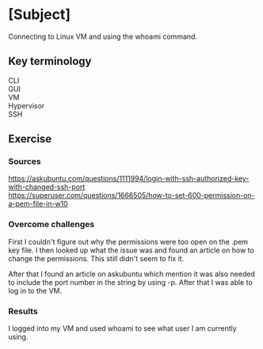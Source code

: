 # [Subject]
Connecting to Linux VM and using the whoami command.

## Key terminology
CLI  
GUI  
VM  
Hypervisor  
SSH  

## Exercise
### Sources
https://askubuntu.com/questions/1111994/login-with-ssh-authorized-key-with-changed-ssh-port  
https://superuser.com/questions/1666505/how-to-set-600-permission-on-a-pem-file-in-w10

### Overcome challenges
First I couldn't figure out why the permissions were too open on the .pem key file. I then looked up what the issue was and found an article on how to change the permissions. This still didn't seem to fix it.

After that I found an article on askubuntu which mention it was also needed to include the port number in the string by using -p. After that I was able to log in to the VM.

### Results
I logged into my VM and used whoami to see what user I am currently using.
